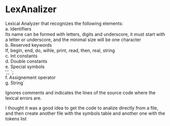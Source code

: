 # LexAnalizer
Lexical Analyzer that recognizes the following elements:<br>
a. Identifiers<br>
  Its name can be formed with letters, digits and underscore, it must start with a letter or underscore, and the minimal size will be one character<br>
b. Reserved keywords<br>
  If, begin, end, do, wihle, print, read, then, real, string<br>
c. Int constants<br>
d. Double constants<br>
e. Special symbols<br>
  ',', ´;<br>
f. Assignement operator <br>
g. String´<br>

Ignores comments and indicates the lines of the source code where the lexical errors are.<br>

I thought it was a good idea to get the code to analize directly from a file, and then create another file with the symbols table and another one with the tokens list


